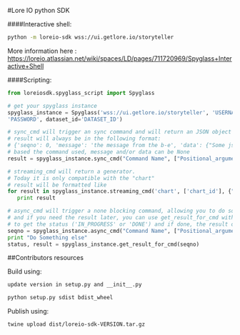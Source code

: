 #Lore IO python SDK


####Interactive shell:
```bash 
python -m loreio-sdk wss://ui.getlore.io/storyteller
 ```  
More information here : https://loreio.atlassian.net/wiki/spaces/LD/pages/711720969/Spyglass+Interactive+Shell

####Scripting: 
 ```python
from loreiosdk.spyglass_script import Spyglass   

# get your spyglass instance
spyglass_instance = Spyglass('wss://ui.getlore.io/storyteller', 'USERNAME',
'PASSWORD', dataset_id='DATASET_ID')

# sync_cmd will trigger an sync command and will return an JSON object containing the result
# result will always be in the following format:
# {'seqno': 0, 'message': 'the message from the b-e', 'data': {"Some json/array": 0}} 
# based the command used, message and/or data can be None  
result = spyglass_instance.sync_cmd("Command Name", ["Positional_argument"], {"Keyword_arg": True})

# streaming_cmd will return a generator. 
# Today it is only compatible with the "chart" 
# result will be formatted like 
for result in spyglass_instance.streaming_cmd('chart', ['chart_id'], {"streaming": None}):
    print result  

# async_cmd will trigger a none blocking command, allowing you to do something else 
# and if you need the result later, you can use get_result_for_cmd with the seqno
# to get the status ('IN_PROGRESS' or 'DONE') and if done, the result of your command. 
seqno = spyglass_instance.async_cmd("Command Name", ["Positional_argument"], {"Keyword_arg": True})
print "Do Something else"
status, result = spyglass_instance.get_result_for_cmd(seqno)

```

  

##Contributors resources 

Build using:
```bash
update version in setup.py and __init__.py

python setup.py sdist bdist_wheel  
```
Publish using: 
```bash
twine upload dist/loreio-sdk-VERSION.tar.gz
```